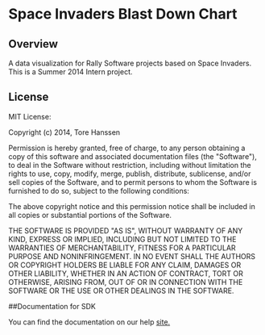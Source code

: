 Space Invaders Blast Down Chart
=========================

## Overview
A data visualization for Rally Software projects based on Space Invaders.
This is a Summer 2014 Intern project.

## License

MIT License:

Copyright (c) 2014, Tore Hanssen

Permission is hereby granted, free of charge, to any person obtaining a copy
of this software and associated documentation files (the "Software"), to deal
in the Software without restriction, including without limitation the rights
to use, copy, modify, merge, publish, distribute, sublicense, and/or sell
copies of the Software, and to permit persons to whom the Software is
furnished to do so, subject to the following conditions:

The above copyright notice and this permission notice shall be included in
all copies or substantial portions of the Software.

THE SOFTWARE IS PROVIDED "AS IS", WITHOUT WARRANTY OF ANY KIND, EXPRESS OR
IMPLIED, INCLUDING BUT NOT LIMITED TO THE WARRANTIES OF MERCHANTABILITY,
FITNESS FOR A PARTICULAR PURPOSE AND NONINFRINGEMENT. IN NO EVENT SHALL THE
AUTHORS OR COPYRIGHT HOLDERS BE LIABLE FOR ANY CLAIM, DAMAGES OR OTHER
LIABILITY, WHETHER IN AN ACTION OF CONTRACT, TORT OR OTHERWISE, ARISING FROM,
OUT OF OR IN CONNECTION WITH THE SOFTWARE OR THE USE OR OTHER DEALINGS IN
THE SOFTWARE.

##Documentation for SDK

You can find the documentation on our help [site.](https://help.rallydev.com/apps/2.0rc3/doc/)
